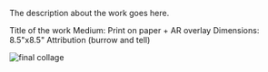 The description about the work goes here.

Title of the work
Medium: Print on paper + AR overlay
Dimensions: 8.5"x8.5"
Attribution (burrow and tell)

![final collage](https://i.imgur.com/MDNgAKB.png)
